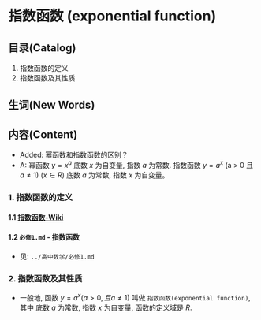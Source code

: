 # 指数函数 (exponential function)

## 目录(Catalog)
1. 指数函数的定义
2. 指数函数及其性质


## 生词(New Words)



## 内容(Content)
- Added: 幂函数和指数函数的区别？
- A: 幂函数 $y = x^a$ 底数 $x$ 为自变量, 指数 $a$ 为常数. 
  指数函数 $y = a^x$ (a > 0 且 $a \neq 1$) ($x \in R$) 底数 $a$ 为常数,
  指数 $x$ 为自变量。

### 1. 指数函数的定义
#### 1.1 [指数函数-Wiki]()
#### 1.2 `必修1.md` - 指数函数
- 见: `../高中数学/必修1.md`

### 2. 指数函数及其性质
- 一般地, 函数 $y = a^x (a > 0, 且 a \not= 1)$ 叫做
  `指数函数(exponential function)`, 其中 底数 $a$ 为常数, 指数 $x$ 为自变量,
  函数的定义域是 $R$.     


